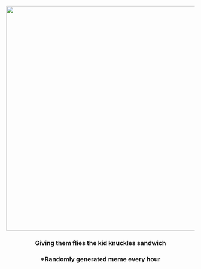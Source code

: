 <p align="center">
        <img src="https://i.redd.it/o9u2brvp2h491.gif" width="600" height="600">
        </p>
        <h3 align="center">Giving them flies the kid knuckles sandwich</h3>
        <h3 align="center">*Randomly generated meme every hour</h3>
    